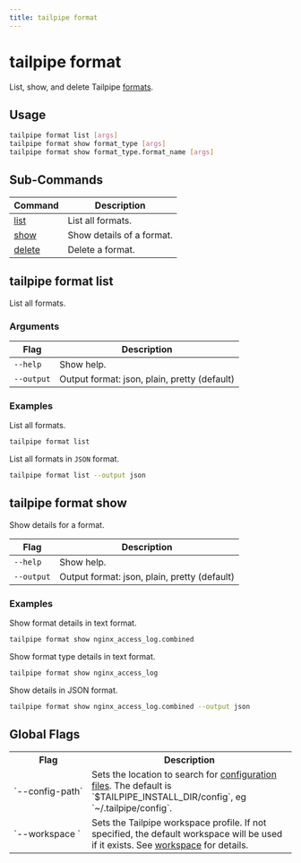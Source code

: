 ```yaml
---
title: tailpipe format
---
```


# tailpipe format

List, show, and delete Tailpipe [formats](/docs/reference/config-files/format).

## Usage
```bash
tailpipe format list [args]
tailpipe format show format_type [args]
tailpipe format show format_type.format_name [args]
```

## Sub-Commands

| Command | Description
|-|-
| [list](#tailpipe-format-list) | List all formats.
| [show](#tailpipe-format-show)  | Show details of a format.
| [delete](#tailpipe-format-delete) | Delete a format.


## tailpipe format list
List all formats.

### Arguments

| Flag | Description
|-|-
|  `--help`      |  Show help.
|  `--output`    |  Output format: json, plain, pretty (default)

### Examples

List all formats.

```bash
tailpipe format list
```

List all formats in `JSON` format. 

```bash
tailpipe format list --output json
```

## tailpipe format show
Show details for a format.

Flag | Description
|-|-
|  `--help`      |  Show help.
|  `--output`    |  Output format: json, plain, pretty (default)


### Examples

Show format details in text format.

```bash
tailpipe format show nginx_access_log.combined
```

Show format type details in text format.

```bash
tailpipe format show nginx_access_log
```

Show details in JSON format.

```bash
tailpipe format show nginx_access_log.combined --output json
```



## Global Flags

<table>
  <tr> 
    <th> Flag </th> 
    <th> Description </th> 
  </tr>

  <tr> 
    <td nowrap="true"> `--config-path`</td> 
    <td>  
    Sets the location to search for <a href = "/docs/reference/config-files/">configuration files</a>. The default is `$TAILPIPE_INSTALL_DIR/config`, eg `~/.tailpipe/config`.
    </td> 
  </tr>


  <tr> 
    <td nowrap="true"> `--workspace	`  </td> 
    <td>  Sets the Tailpipe workspace profile. If not specified, the default workspace will be used if it exists. See <a href="/docs/reference/config-files/workspace">workspace</a> for details. </td> 
  </tr>

</table>



